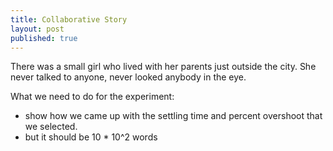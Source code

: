 ```yaml
---
title: Collaborative Story
layout: post
published: true
---
```

There was a small girl who lived with her parents just outside the city. She never talked to anyone, never looked anybody in the eye.

What we need to do for the experiment:
- show how we came up with the settling time and percent overshoot that we selected.
- but it should be 10 * 10^2 words